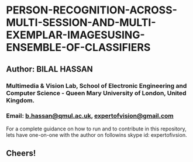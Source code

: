 # PERSON-RECOGNITION-ACROSS-MULTI-SESSION-AND-MULTI-EXEMPLAR-IMAGESUSING-ENSEMBLE-OF-CLASSIFIERS

## Author: BILAL HASSAN 

### Multimedia & Vision Lab, School of Electronic Engineering and Computer Science - Queen Mary University of London, United Kingdom.

### Email: b.hassan@qmul.ac.uk, expertofvision@gmail.com


For a complete guidance on how to run and to contribute in this repository, lets have one-on-one with the author on followins skype id: expertofivsion.



## Cheers!

